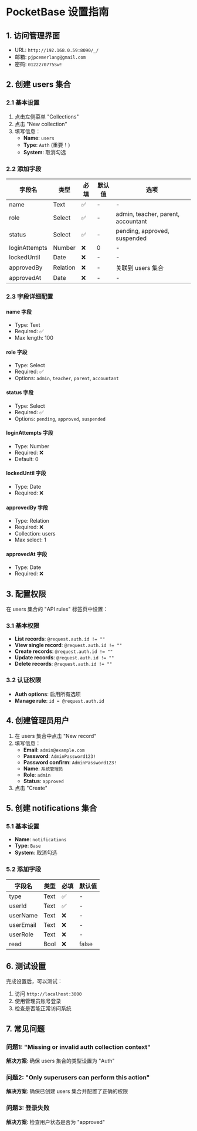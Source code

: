 # PocketBase 设置指南

## 1. 访问管理界面

- URL: `http://192.168.0.59:8090/_/`
- 邮箱: `pjpcemerlang@gmail.com`
- 密码: `0122270775Sw!`

## 2. 创建 users 集合

### 2.1 基本设置
1. 点击左侧菜单 "Collections"
2. 点击 "New collection"
3. 填写信息：
   - **Name**: `users`
   - **Type**: `Auth` (重要！)
   - **System**: 取消勾选

### 2.2 添加字段

| 字段名 | 类型 | 必填 | 默认值 | 选项 |
|--------|------|------|--------|------|
| name | Text | ✅ | - | - |
| role | Select | ✅ | - | admin, teacher, parent, accountant |
| status | Select | ✅ | - | pending, approved, suspended |
| loginAttempts | Number | ❌ | 0 | - |
| lockedUntil | Date | ❌ | - | - |
| approvedBy | Relation | ❌ | - | 关联到 users 集合 |
| approvedAt | Date | ❌ | - | - |

### 2.3 字段详细配置

#### name 字段
- Type: Text
- Required: ✅
- Max length: 100

#### role 字段
- Type: Select
- Required: ✅
- Options: `admin`, `teacher`, `parent`, `accountant`

#### status 字段
- Type: Select
- Required: ✅
- Options: `pending`, `approved`, `suspended`

#### loginAttempts 字段
- Type: Number
- Required: ❌
- Default: 0

#### lockedUntil 字段
- Type: Date
- Required: ❌

#### approvedBy 字段
- Type: Relation
- Required: ❌
- Collection: users
- Max select: 1

#### approvedAt 字段
- Type: Date
- Required: ❌

## 3. 配置权限

在 users 集合的 "API rules" 标签页中设置：

### 3.1 基本权限
- **List records**: `@request.auth.id != ""`
- **View single record**: `@request.auth.id != ""`
- **Create records**: `@request.auth.id != ""`
- **Update records**: `@request.auth.id != ""`
- **Delete records**: `@request.auth.id != ""`

### 3.2 认证权限
- **Auth options**: 启用所有选项
- **Manage rule**: `id = @request.auth.id`

## 4. 创建管理员用户

1. 在 users 集合中点击 "New record"
2. 填写信息：
   - **Email**: `admin@example.com`
   - **Password**: `AdminPassword123!`
   - **Password confirm**: `AdminPassword123!`
   - **Name**: `系统管理员`
   - **Role**: `admin`
   - **Status**: `approved`
3. 点击 "Create"

## 5. 创建 notifications 集合

### 5.1 基本设置
- **Name**: `notifications`
- **Type**: `Base`
- **System**: 取消勾选

### 5.2 添加字段

| 字段名 | 类型 | 必填 | 默认值 |
|--------|------|------|--------|
| type | Text | ✅ | - |
| userId | Text | ✅ | - |
| userName | Text | ❌ | - |
| userEmail | Text | ❌ | - |
| userRole | Text | ❌ | - |
| read | Bool | ❌ | false |

## 6. 测试设置

完成设置后，可以测试：

1. 访问 `http://localhost:3000`
2. 使用管理员账号登录
3. 检查是否能正常访问系统

## 7. 常见问题

### 问题1: "Missing or invalid auth collection context"
**解决方案**: 确保 users 集合的类型设置为 "Auth"

### 问题2: "Only superusers can perform this action"
**解决方案**: 确保已创建 users 集合并配置了正确的权限

### 问题3: 登录失败
**解决方案**: 检查用户状态是否为 "approved"
